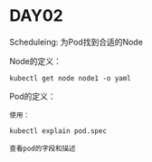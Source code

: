 # DAY02

Scheduleing: 为Pod找到合适的Node


Node的定义：


```
kubectl get node node1 -o yaml
```



Pod的定义：


```
使用：

kubectl explain pod.spec

查看pod的字段和描述
```




